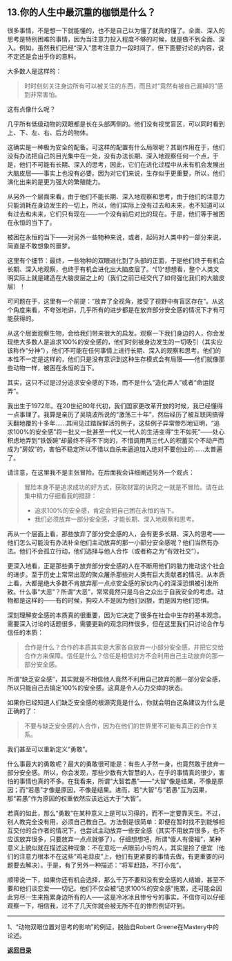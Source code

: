 ## 13.你的人生中最沉重的枷锁是什么？

很多事情，不是想一下就能懂的，也不是自己以为懂了就真的懂了。全面、深入的思考是特别困难的事情，因为当注意力投入程度不够的时候，就是做不到全面、深入。例如，虽然我们已经“深入”思考注意力一段时间了，但下面要讨论的内容，说不定还是会出乎你的意料。

大多数人是这样的：

> 时时刻刻关注身边所有可以被关注的东西，而且对“竟然有被自己漏掉的”感到非常害怕。

这有点像什么呢？

几乎所有低级动物的双眼都是长在头部两侧的。他们没有视觉盲区，可以同时看到上、下、左、右、后方的物体。

这确实是一种极为安全的配备。可这样的配置有什么局限呢？其副作用在于，他们没有办法把自己的目光集中在一处，没有办法长期、深入地观察任何一个点，于是，他们不可能有长期、深入的思考，因此，它们在进化过程中从未有机会发展出大脑皮层——事实上也没有必要。因为对它们来说，生存似乎更重要，所以，他们演化出来的是更为强大的繁殖能力。

从另外一个层面来看，由于他们不能长期、深入地观察和思考，由于他们的注意力只能消耗在身边发生的一切上，所以，他们实际上没有过去和未来，也不知道可以有过去和未来，它们只有现在——一个没有前后对比的现在。于是，他们等于被困在永恒的当下了。

被困在永恒的当下——对另外一些物种来说，或者，起码对人类中的一部分来说，简直是不敢想象的噩梦。

这里有个细节：最终，一些物种的双眼进化到了头部的正面，于是他们终于有机会长期、深入地观察，也终于有机会进化出大脑皮层了。^[1]^想想看，整个人类文明实际上就是建造在大脑皮层之上的（我们之前已经交代了如何强化我们的大脑皮层）！

可问题在于，这里有一个前提：“放弃了全视角，接受了视野中有盲区存在”。从这个角度来看，不夸张地讲，几乎所有的进步都是在放弃部分安全感的情况下才有可能获得的。

从这个层面观察生物，会给我们带来很大的启发。观察一下我们身边的人，你会发现绝大多数人是追求100%的安全感的，他们时刻被身边发生的一切吸引（其实应该称作“分神”），他们不可能在任何事情上进行长期、深入的观察和思考。他们的本性不一定是这样的，他们只是没有意识到这种生存模式会有局限——他们就像那些动物一样，被困在永恒的当下。

其实，这只不过是过分追求安全感的下场，而不是什么“造化弄人”或者“命运捉弄”。

我出生于1972年。在20世纪80年代初，我们国家更改革开放的时候，我已经懂得一点事理了。我算是亲历了吴晓波所说的“激荡三十年”，然后经历了被互联网搞得天翻地覆的十多年……其间见过踏跺鲜活的例子，这些例子异常惨烈地证明，“追求100%的安全感”将一批又一批甚至一代又一代人的生活变得“生不如死”——处心积虑地弄到“铁饭碗”却最终不得不下岗的，不惜调用两三代人的积蓄买个不动产而成为“房奴”的，害怕不稳定所以不惜以自杀来逼迫加入绝对不要创业的……太普遍了。

请注意，在这里我不是主张冒险。在后面我会详细阐述另外一个观点：

> 冒险本身不是追求成功的好方式，获取财富的诀窍之一就是不冒险。请在此集中精力仔细看我的措辞：
>
> * 追求100%的安全感，肯定会把自己困在永恒的当下。
> * 我们必须放弃一部分安全感，才能长期、深入地观察和思考。

再从一个层面上看，那些放弃了部分安全感的人，会有更多长期、深入的思考——他们怎么可能没有办法补全他们主动放弃的那一小部分安全感呢？他们当然有办法。他们不会孤立行动，他们选择与他人合作（或者称之为“有效社交”）。

更深入地看，正是那些勇于放弃部分安全感的人在不断用他们的脑力推动这个社会的进步。至于历史上常常出现的聚众屠杀那些对人类有巨大贡献者的情况，从本质上看，大都是绝大多数不肯放弃那一点点安全感的家伙内心的深深恐惧被引发所致。什么事“大恶”？所谓“大恶”，常常竟然只是乌合之众出于自我安全的考虑。动物都是这样的——有的时候，狗咬人不是因为他们凶狠，而是因为他们恐惧。

深刻理解安全感的本质真的很重要，因为它决定了很多在社会中生存的基本观念。需要深入讨论的话题很多，需要更新的观念同样很多，但在这里我们只讨论合作与信任的本质：

> 合作是什么？合作的本质其实是大家各自放弃一小部分安全感，并把它交给合作方来保障。信任是什么？信任是相信对方不会利用自己主动放弃的那一部分安全感。

所谓“缺乏安全感”，其实就是不相信他人竟然不利用自己放弃的那一部分安全感，所以只能自己去搞定100%的安全感。这真是令人心力交瘁的状态。

如果你已经知道人们缺乏安全感的根源究竟是什么，你就会明白这条建议为什么是正确的了：

> 不要与缺乏安全感的人合作，因为在他们的世界里不可能有真正的合作关系。

我们甚至可以重新定义“勇敢”。

什么事最大的勇敢呢？最大的勇敢很可能是：有些人孑然一身，也竟然敢于放弃一部分安全感。所以，你会发现，那些少数有大智慧的人，在乎的事情真的很少，害怕的事情也真的不多。在我看来，所谓“大智若愚”——“大智”像是结果，不像是原因；而“若愚”才像是原因，不像是结果。进而，若“大智”与“若愚”互为因果，那“若愚”作为原因的权重依然应该远远大于“大智”。

若真的如此，那么“勇敢”在某种意义上是可以习得的，而不一定要靠天生。不过，别人教完全没有用，必须自己教自己。方法倒是很简单：即便在暂时找不到能够相互交付的合作者的情况下，也尝试主动放弃一些安全感（其实不用放弃很多，也不应该放弃很多，只要放弃一点点就够了）。仔细想想吧，所谓“傻人有傻福”，某种意义上貌似就在描述这种现象：不在意吃一点眼前小亏的人，其实是捡了便宜（他们的注意力根本不在这些“鸡毛蒜皮”上，他们有更紧要的事情去做，有更重要的问题要去解决）。于是，有了另外一种描述：“将军赶路，不打小鬼”。

顺带说一下，如果你还有机会选择，那么千万不要和没有安全感的人结婚，甚至不要和他们谈恋爱——切记。他们不仅会被“追求100%的安全感”拖累，还可能会因此穷尽一生来拖累身边所有的人——这是冷冰冰且惨兮兮的事实。不信你可以仔细观察一下，相信我，过不了几天你就会被无所不在的惨烈例证吓到。



---

1、“动物双眼位置对思考的影响”的例证，脱胎自Robert Greene在Mastery中的论述。


[**返回目录**](./menu.md)
